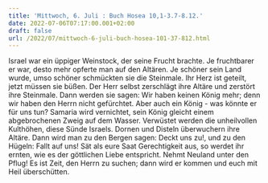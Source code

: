 ```yaml
---
title: 'Mittwoch, 6. Juli : Buch Hosea 10,1-3.7-8.12.'
date: 2022-07-06T07:17:00.001+02:00
draft: false
url: /2022/07/mittwoch-6-juli-buch-hosea-101-37-812.html
---
```


Israel war ein üppiger Weinstock, der seine Frucht brachte. Je fruchtbarer er war, desto mehr opferte man auf den Altären. Je schöner sein Land wurde, umso schöner schmückten sie die Steinmale. Ihr Herz ist geteilt, jetzt müssen sie büßen. Der Herr selbst zerschlägt ihre Altäre und zerstört ihre Steinmale. Dann werden sie sagen: Wir haben keinen König mehr; denn wir haben den Herrn nicht gefürchtet. Aber auch ein König - was könnte er für uns tun? Samaria wird vernichtet, sein König gleicht einem abgebrochenen Zweig auf dem Wasser. Verwüstet werden die unheilvollen Kulthöhen, diese Sünde Israels. Dornen und Disteln überwuchern ihre Altäre. Dann wird man zu den Bergen sagen: Deckt uns zu!, und zu den Hügeln: Fallt auf uns! Sät als eure Saat Gerechtigkeit aus, so werdet ihr ernten, wie es der göttlichen Liebe entspricht. Nehmt Neuland unter den Pflug! Es ist Zeit, den Herrn zu suchen; dann wird er kommen und euch mit Heil überschütten.
